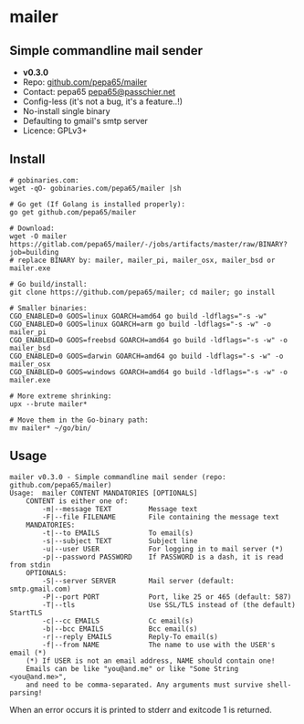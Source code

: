 # mailer
## Simple commandline mail sender
* **v0.3.0**
* Repo: [github.com/pepa65/mailer](https://github.com/pepa65/mailer)
* Contact: pepa65 <pepa65@passchier.net>
* Config-less (it's not a bug, it's a feature..!)
* No-install single binary
* Defaulting to gmail's smtp server
* Licence: GPLv3+

## Install
```
# gobinaries.com:
wget -qO- gobinaries.com/pepa65/mailer |sh

# Go get (If Golang is installed properly):
go get github.com/pepa65/mailer

# Download:
wget -O mailer https://gitlab.com/pepa65/mailer/-/jobs/artifacts/master/raw/BINARY?job=building
# replace BINARY by: mailer, mailer_pi, mailer_osx, mailer_bsd or mailer.exe

# Go build/install:
git clone https://github.com/pepa65/mailer; cd mailer; go install

# Smaller binaries:
CGO_ENABLED=0 GOOS=linux GOARCH=amd64 go build -ldflags="-s -w"
CGO_ENABLED=0 GOOS=linux GOARCH=arm go build -ldflags="-s -w" -o mailer_pi
CGO_ENABLED=0 GOOS=freebsd GOARCH=amd64 go build -ldflags="-s -w" -o mailer_bsd
CGO_ENABLED=0 GOOS=darwin GOARCH=amd64 go build -ldflags="-s -w" -o mailer_osx
CGO_ENABLED=0 GOOS=windows GOARCH=amd64 go build -ldflags="-s -w" -o mailer.exe

# More extreme shrinking:
upx --brute mailer*

# Move them in the Go-binary path:
mv mailer* ~/go/bin/
```

## Usage
```
mailer v0.3.0 - Simple commandline mail sender (repo: github.com/pepa65/mailer)
Usage:  mailer CONTENT MANDATORIES [OPTIONALS]
    CONTENT is either one of:
        -m|--message TEXT         Message text
        -F|--file FILENAME        File containing the message text
    MANDATORIES:
        -t|--to EMAILS            To email(s)
        -s|--subject TEXT         Subject line
        -u|--user USER            For logging in to mail server (*)
        -p|--password PASSWORD    If PASSWORD is a dash, it is read from stdin
    OPTIONALS:
        -S|--server SERVER        Mail server (default: smtp.gmail.com)
        -P|--port PORT            Port, like 25 or 465 (default: 587)
        -T|--tls                  Use SSL/TLS instead of (the default) StartTLS
        -c|--cc EMAILS            Cc email(s)
        -b|--bcc EMAILS           Bcc email(s)
        -r|--reply EMAILS         Reply-To email(s)
        -f|--from NAME            The name to use with the USER's email (*)
    (*) If USER is not an email address, NAME should contain one!
    Emails can be like "you@and.me" or like "Some String <you@and.me>",
    and need to be comma-separated. Any arguments must survive shell-parsing!
```

When an error occurs it is printed to stderr and exitcode 1 is returned.

